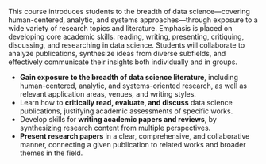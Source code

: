 This course introduces students to the breadth of data science—covering human-centered, analytic, and systems approaches—through exposure to a wide variety of research topics and literature. Emphasis is placed on developing core academic skills: reading, writing, presenting, critiquing, discussing, and researching in data science. Students will collaborate to analyze publications, synthesize ideas from diverse subfields, and effectively communicate their insights both individually and in groups.

- **Gain exposure to the breadth of data science literature**, including human-centered, analytic, and systems-oriented research, as well as relevant application areas, venues, and writing styles.
- Learn how to **critically read, evaluate, and discuss** data science publications, justifying academic assessments of specific works.
- Develop skills for **writing academic papers and reviews**, by synthesizing research content from multiple perspectives.
- **Present research papers** in a clear, comprehensive, and collaborative manner, connecting a given publication to related works and broader themes in the field.


